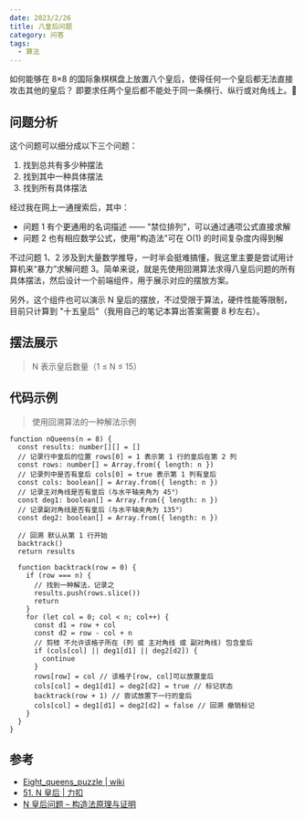 ```yaml
---
date: 2023/2/26
title: 八皇后问题
category: 问答
tags:
  - 算法
---
```


如何能够在 8×8 的国际象棋棋盘上放置八个皇后，使得任何一个皇后都无法直接攻击其他的皇后？
即要求任两个皇后都不能处于同一条横行、纵行或对角线上。🤔

## 问题分析

这个问题可以细分成以下三个问题：

1. 找到总共有多少种摆法
2. 找到其中一种具体摆法
3. 找到所有具体摆法

经过我在网上一通搜索后，其中：

- 问题 1 有个更通用的名词描述 —— "禁位排列"，可以通过通项公式直接求解
- 问题 2 也有相应数学公式，使用"构造法"可在 O(1) 的时间复杂度内得到解

不过问题 1、2 涉及到大量数学推导，一时半会挺难搞懂，我这里主要是尝试用计算机来“暴力”求解问题 3。简单来说，就是先使用回溯算法求得八皇后问题的所有具体摆法，然后设计一个前端组件，用于展示对应的摆放方案。

另外，这个组件也可以演示 N 皇后的摆放，不过受限于算法，硬件性能等限制，目前只计算到 "十五皇后"（我用自己的笔记本算出答案需要 8 秒左右）。

## 摆法展示

> N 表示皇后数量（1 ≤ N ≤ 15）

<ClientOnly></ClientOnly>

## 代码示例

> 使用回溯算法的一种解法示例

```ts:line-numbers
function nQueens(n = 8) {
  const results: number[][] = []
  // 记录行中皇后的位置 rows[0] = 1 表示第 1 行的皇后在第 2 列
  const rows: number[] = Array.from({ length: n })
  // 记录列中是否有皇后 cols[0] = true 表示第 1 列有皇后
  const cols: boolean[] = Array.from({ length: n })
  // 记录主对角线是否有皇后（与水平轴夹角为 45°）
  const deg1: boolean[] = Array.from({ length: n })
  // 记录副对角线是否有皇后（与水平轴夹角为 135°）
  const deg2: boolean[] = Array.from({ length: n })

  // 回溯 默认从第 1 行开始
  backtrack()
  return results

  function backtrack(row = 0) {
    if (row === n) {
      // 找到一种解法，记录之
      results.push(rows.slice())
      return
    }
    for (let col = 0; col < n; col++) {
      const d1 = row + col
      const d2 = row - col + n
      // 剪枝 不允许该格子所在 (列 或 主对角线 或 副对角线) 包含皇后
      if (cols[col] || deg1[d1] || deg2[d2]) {
        continue
      }
      rows[row] = col // 该格子[row, col]可以放置皇后
      cols[col] = deg1[d1] = deg2[d2] = true // 标记状态
      backtrack(row + 1) // 尝试放置下一行的皇后
      cols[col] = deg1[d1] = deg2[d2] = false // 回溯 撤销标记
    }
  }
}
```

## 参考

- [Eight_queens_puzzle | wiki](https://en.wikipedia.org/wiki/Eight_queens_puzzle)
- [51. N 皇后 | 力扣](https://leetcode.cn/problems/n-queens/solution/)
- [N 皇后问题 – 构造法原理与证明](https://exp-blog.com/algorithm/n-huang-hou-wen-ti/)
